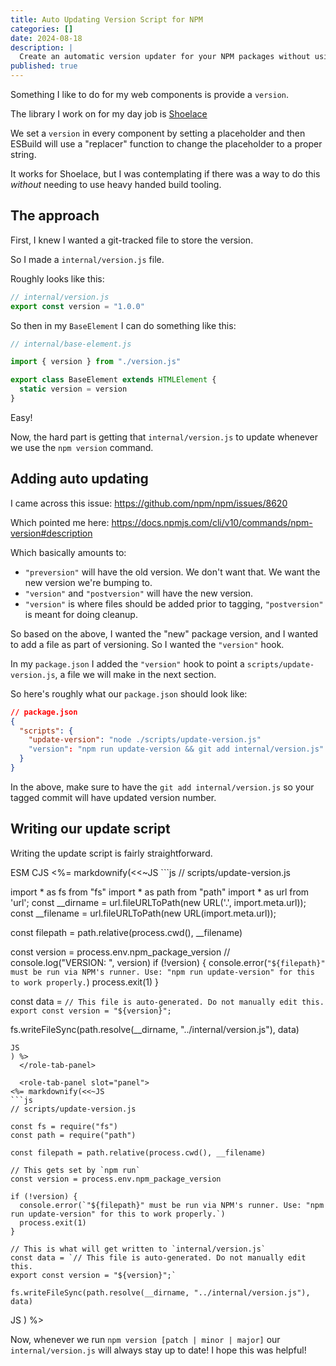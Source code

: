 ```yaml
---
title: Auto Updating Version Script for NPM
categories: []
date: 2024-08-18
description: |
  Create an automatic version updater for your NPM packages without using replacer functions.
published: true
---
```


Something I like to do for my web components is provide a `version`.

The library I work on for my day job is [Shoelace](https://shoelace.style)

We set a `version` in every component by setting a placeholder and then ESBuild will use a "replacer" function to change the placeholder to a proper string.

It works for Shoelace, but I was contemplating if there was a way to do this _without_ needing to use heavy handed build tooling.

## The approach

First, I knew I wanted a git-tracked file to store the version.

So I made a `internal/version.js` file.

Roughly looks like this:

```js
// internal/version.js
export const version = "1.0.0"
```

So then in my `BaseElement` I can do something like this:

```js
// internal/base-element.js

import { version } from "./version.js"

export class BaseElement extends HTMLElement {
  static version = version
}
```

Easy!

Now, the hard part is getting that `internal/version.js` to update whenever we use the `npm version` command.

## Adding auto updating

I came across this issue: <https://github.com/npm/npm/issues/8620>

Which pointed me here: <https://docs.npmjs.com/cli/v10/commands/npm-version#description>

Which basically amounts to:

- `"preversion"` will have the old version. We don't want that. We want the new version we're bumping to.
- `"version"` and `"postversion"` will have the new version.
- `"version"` is where files should be added prior to tagging, `"postversion"` is meant for doing cleanup.

So based on the above, I wanted the "new" package version, and I wanted to add a file as part of versioning. So I wanted the `"version"` hook.

In my `package.json` I added the `"version"` hook to point a `scripts/update-version.js`, a file we will make in the next section.

So here's roughly what our `package.json` should look like:

```json
// package.json
{
  "scripts": {
    "update-version": "node ./scripts/update-version.js"
    "version": "npm run update-version && git add internal/version.js"
  }
}
```

In the above, make sure to have the `git add internal/version.js` so your tagged commit will have updated version number.

## Writing our update script

Writing the update script is fairly straightforward.

<role-tab-list>
  <role-tab slot="tab">ESM</role-tab>
  <role-tab slot="tab">CJS</role-tab>

  <role-tab-panel slot="panel">
<%= markdownify(<<~JS
```js
// scripts/update-version.js

import * as fs from "fs"
import * as path from "path"
import * as url from 'url';
const __dirname = url.fileURLToPath(new URL('.', import.meta.url));
const __filename = url.fileURLToPath(new URL(import.meta.url));

const filepath = path.relative(process.cwd(), __filename)

const version = process.env.npm_package_version
// console.log("VERSION: ", version)
if (!version) {
  console.error(`"${filepath}" must be run via NPM's runner. Use: "npm run update-version" for this to work properly.`)
  process.exit(1)
}

const data = `// This file is auto-generated. Do not manually edit this.
export const version = "${version}";`

fs.writeFileSync(path.resolve(__dirname, "../internal/version.js"), data)
```
JS
) %>
  </role-tab-panel>

  <role-tab-panel slot="panel">
<%= markdownify(<<~JS
```js
// scripts/update-version.js

const fs = require("fs")
const path = require("path")

const filepath = path.relative(process.cwd(), __filename)

// This gets set by `npm run`
const version = process.env.npm_package_version

if (!version) {
  console.error(`"${filepath}" must be run via NPM's runner. Use: "npm run update-version" for this to work properly.`)
  process.exit(1)
}

// This is what will get written to `internal/version.js`
const data = `// This file is auto-generated. Do not manually edit this.
export const version = "${version}";`

fs.writeFileSync(path.resolve(__dirname, "../internal/version.js"), data)
```
JS
) %>
  </role-tab-panel>
</role-tab-list>


Now, whenever we run `npm version [patch | minor | major]` our `internal/version.js` will always stay up to date! I hope this was helpful!
